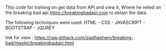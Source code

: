 This code for training on get data from API and view it, Where he relied on the breaking bad api https://breakingbadapi.com  to obtain the data.

The following techniques were used:
HTML - CSS - JAVASCRIPT - BOOTSTRAP - JQUREY

link for view :
https://raw.githack.com/ziadhashem/breaking-bad/master/breakingbadapi.html
